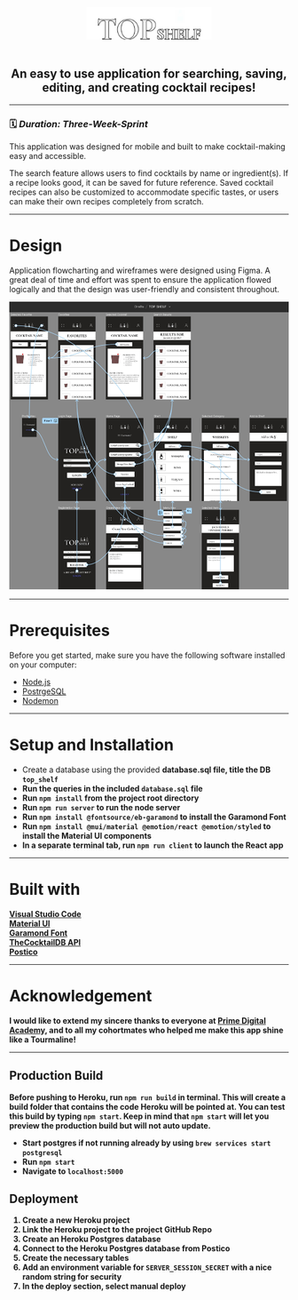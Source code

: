 
<div align="center"> <img src="./README_visuals/Logo.png" width="45%"> </div>
<br />

## <div align="center">  An easy to use application for searching, saving, editing, and creating cocktail recipes! </div>

---

### 🗓️ _Duration: Three-Week-Sprint_

<p> This application was designed for mobile and built to make cocktail-making easy and accessible. </p>
<p> The search feature allows users to find cocktails by name or ingredient(s). If a recipe looks good, it can be saved for future reference. Saved cocktail recipes can also be customized to accommodate specific tastes, or users can make their own recipes completely from scratch. <p>

---

# Design

Application flowcharting and wireframes  were designed using Figma. A great deal of time and effort was spent to ensure the application flowed logically and that the design was user-friendly and consistent throughout.

<img src="./README_visuals/figma_wireframes.png">

--- 

# Prerequisites

Before you get started, make sure you have the following software installed on your computer:

- [Node.js](https://nodejs.org/en/)
- [PostrgeSQL](https://www.postgresql.org/)
- [Nodemon](https://nodemon.io/)

---

# Setup and Installation

- Create a database using the provided <b>database.sql<b> file, title the DB <b>`top_shelf`</b>
- Run the queries in the included `database.sql` file
- Run `npm install` from the project root directory
- Run `npm run server` to run the node server
- Run `npm install @fontsource/eb-garamond` to install the Garamond Font
- Run `npm install @mui/material @emotion/react @emotion/styled` to install the Material UI components
- In a separate terminal tab, run `npm run client` to launch the React app

---

# Built with

[Visual Studio Code](https://code.visualstudio.com/) <br />
[Material UI](https://mui.com/) <br />
[Garamond Font](https://www.npmjs.com/package/@fontsource/eb-garamond) <br />
[TheCocktailDB API](https://www.thecocktaildb.com/) <br />
[Postico](https://eggerapps.at/postico/) <br />

---

# Acknowledgement

I would like to extend my sincere thanks to everyone at [Prime Digital Academy](www.primeacademy.io), and to all my cohortmates who helped me make this app shine like a Tourmaline!
<br />

---

## Production Build

Before pushing to Heroku, run `npm run build` in terminal. This will create a build folder that contains the code Heroku will be pointed at. You can test this build by typing `npm start`. Keep in mind that `npm start` will let you preview the production build but will **not** auto update.

- Start postgres if not running already by using `brew services start postgresql`
- Run `npm start`
- Navigate to `localhost:5000`


## Deployment

1. Create a new Heroku project
1. Link the Heroku project to the project GitHub Repo
1. Create an Heroku Postgres database
1. Connect to the Heroku Postgres database from Postico
1. Create the necessary tables
1. Add an environment variable for `SERVER_SESSION_SECRET` with a nice random string for security
1. In the deploy section, select manual deploy

